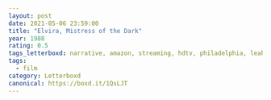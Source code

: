 ```yaml
---
layout: post 
date: 2021-05-06 23:59:00
title: "Elvira, Mistress of the Dark"
year: 1988
rating: 0.5
tags_letterboxd: narrative, amazon, streaming, hdtv, philadelphia, leah
tags:
  - film
category: Letterboxd
canonical: https://boxd.it/1QsLJT
---
```

